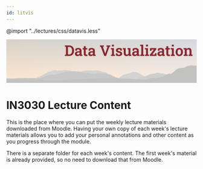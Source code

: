 ```yaml
---
id: litvis
---
```


@import "../lectures/css/datavis.less"

![Data visualization](../images/banner.jpg)

# IN3030 Lecture Content

This is the place where you can put the weekly lecture materials downloaded from Moodle. Having your own copy of each week's lecture materials allows you to add your personal annotations and other content as you progress through the module.

There is a separate folder for each week's content. The first week's material is already provided, so no need to download that from Moodle.

